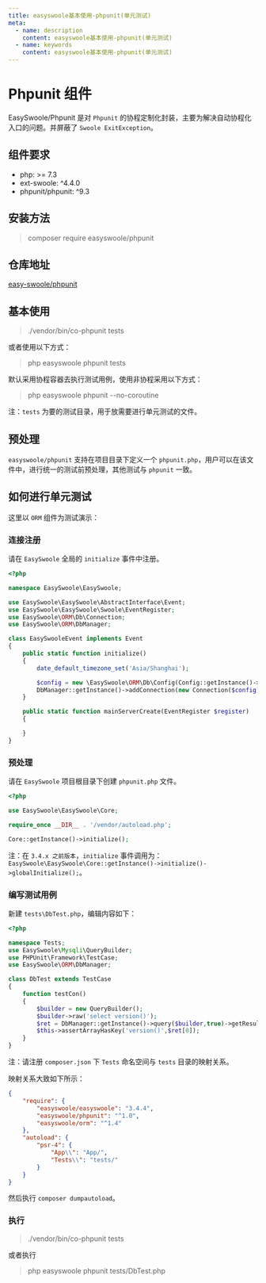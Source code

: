 ```yaml
---
title: easyswoole基本使用-phpunit(单元测试)
meta:
  - name: description
    content: easyswoole基本使用-phpunit(单元测试)
  - name: keywords
    content: easyswoole基本使用-phpunit(单元测试)
---
```


# Phpunit 组件

EasySwoole/Phpunit 是对 `Phpunit` 的协程定制化封装，主要为解决自动协程化入口的问题。并屏蔽了 `Swoole ExitException`。

## 组件要求

- php: >= 7.3
- ext-swoole: ^4.4.0
- phpunit/phpunit: ^9.3

## 安装方法

> composer require easyswoole/phpunit

## 仓库地址

[easy-swoole/phpunit](https://github.com/easy-swoole/phpunit)

## 基本使用

> ./vendor/bin/co-phpunit tests

或者使用以下方式：

> php easyswoole phpunit tests

默认采用协程容器去执行测试用例，使用非协程采用以下方式：

> php easyswoole phpunit --no-coroutine

注：`tests` 为要的测试目录，用于放需要进行单元测试的文件。

## 预处理

`easyswoole/phpunit` 支持在项目目录下定义一个 `phpunit.php`，用户可以在该文件中，进行统一的测试前预处理，其他测试与 `phpunit` 一致。

## 如何进行单元测试

这里以 `ORM` 组件为测试演示：

### 连接注册

请在 `EasySwoole` 全局的 `initialize` 事件中注册。

```php
<?php

namespace EasySwoole\EasySwoole;

use EasySwoole\EasySwoole\AbstractInterface\Event;
use EasySwoole\EasySwoole\Swoole\EventRegister;
use EasySwoole\ORM\Db\Connection;
use EasySwoole\ORM\DbManager;

class EasySwooleEvent implements Event
{
    public static function initialize()
    {
        date_default_timezone_set('Asia/Shanghai');

        $config = new \EasySwoole\ORM\Db\Config(Config::getInstance()->getConf("MYSQL"));
        DbManager::getInstance()->addConnection(new Connection($config));
    }

    public static function mainServerCreate(EventRegister $register)
    {

    }
}
```

### 预处理

请在 `EasySwoole` 项目根目录下创建 `phpunit.php` 文件。

```php
<?php

use EasySwoole\EasySwoole\Core;

require_once __DIR__ . '/vendor/autoload.php';

Core::getInstance()->initialize();
```

注：在 `3.4.x 之前版本`，`initialize` 事件调用为：`EasySwoole\EasySwoole\Core::getInstance()->initialize()->globalInitialize();`。

### 编写测试用例

新建 `tests\DbTest.php`，编辑内容如下：

```php
<?php

namespace Tests;
use EasySwoole\Mysqli\QueryBuilder;
use PHPUnit\Framework\TestCase;
use EasySwoole\ORM\DbManager;

class DbTest extends TestCase
{
    function testCon()
    {
        $builder = new QueryBuilder();
        $builder->raw('select version()');
        $ret = DbManager::getInstance()->query($builder,true)->getResult();
        $this->assertArrayHasKey('version()',$ret[0]);
    }
}
```

注：请注册 `composer.json` 下 `Tests` 命名空间与 `tests` 目录的映射关系。

映射关系大致如下所示：

```json
{
    "require": {
        "easyswoole/easyswoole": "3.4.4",
        "easyswoole/phpunit": "^1.0",
        "easyswoole/orm": "^1.4"
    },
    "autoload": {
        "psr-4": {
            "App\\": "App/",
            "Tests\\": "tests/"
        }
    }
}
```

然后执行 `composer dumpautoload`。

### 执行

> ./vendor/bin/co-phpunit tests

或者执行

> php easyswoole phpunit tests/DbTest.php
